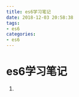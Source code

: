 ```yaml
---
title: es6学习笔记
date: 2018-12-03 20:58:38
tags: 
- es6
categories: 
- es6
---
```


# es6学习笔记

1.















